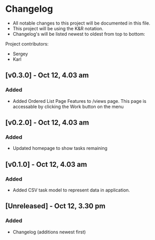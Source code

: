 # Changelog
- All notable changes to this project will be documented in this file.
- This project will be using the K&R notation.
- Changelog's will be listed newest to oldest from top to bottom:

Project contributors:
- Sergey
- Karl

## [v0.3.0] - Oct 12, 4.03 am
### Added
- Added Ordered List Page Features to /views page. This page is accessable by clicking the Work button
on the menu

## [v0.2.0] - Oct 12, 4.03 am
### Added
- Updated homepage to show tasks remaining

## [v0.1.0] - Oct 12, 4.03 am
### Added
- Added CSV task model to represent data in application.

## [Unreleased] - Oct 12, 3.30 pm
### Added
- Changelog (additions newest first)
